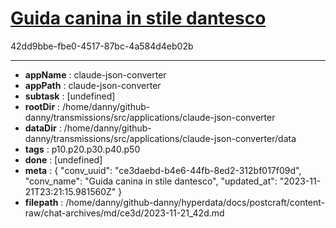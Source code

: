 # [Guida canina in stile dantesco](https://claude.ai/chat/ce3daebd-b4e6-44fb-8ed2-312bf017f09d)

42dd9bbe-fbe0-4517-87bc-4a584d4eb02b



---

* **appName** : claude-json-converter
* **appPath** : claude-json-converter
* **subtask** : [undefined]
* **rootDir** : /home/danny/github-danny/transmissions/src/applications/claude-json-converter
* **dataDir** : /home/danny/github-danny/transmissions/src/applications/claude-json-converter/data
* **tags** : p10.p20.p30.p40.p50
* **done** : [undefined]
* **meta** : {
  "conv_uuid": "ce3daebd-b4e6-44fb-8ed2-312bf017f09d",
  "conv_name": "Guida canina in stile dantesco",
  "updated_at": "2023-11-21T23:21:15.981560Z"
}
* **filepath** : /home/danny/github-danny/hyperdata/docs/postcraft/content-raw/chat-archives/md/ce3d/2023-11-21_42d.md